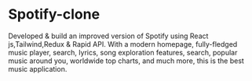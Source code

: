 # Spotify-clone

Developed & build an improved version of Spotify using React js,Tailwind,Redux & Rapid API. With a modern homepage, fully-fledged music player, search, lyrics, song exploration features, search, popular music around you, worldwide top charts, and much more, this is the best music application.


